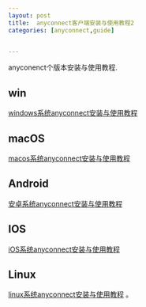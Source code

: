 ```yaml
---
layout: post
title:  anyconnect客户端安装与使用教程2
categories: [anyconnect,guide]


---
```


anyconenct个版本安装与使用教程.
## win
[windows系统anyconnect安装与使用教程](https://share.nite07.com/api/v3/file/source/25235/2Win-anyconnect-guide.pdf?sign=Kc1XGOsUhq0XwP_w1xSpH2zBBO6aFkEbbgpxQ498Jy4%3D%3A0)
## macOS
[macos系统anyconnect安装与使用教程](https://share.nite07.com/api/v3/file/source/25234/2macOS-anyconnect-guide.pdf?sign=6Z_6_NRM5i0Bndrn1cKt4OuXfjQnDpqfmS8oGLcqrrM%3D%3A0)
## Android
[安卓系统anyconnect安装与使用教程](https://share.nite07.com/api/v3/file/source/25237/and-anyconnect.pdf?sign=dSNSlOpnqANn4n15yngyvr8PFN6IH3t3x-nNfSItb9g%3D%3A0)
## IOS
[iOS系统anyconnect安装与使用教程](https://share.nite07.com/api/v3/file/source/25233/2IOS-anyconnect-guide.pdf?sign=VWiFNpY8FDKztmpdPw9UY6c2YhdDj6jDRDXtGv43sxs%3D%3A0)
## Linux
[linux系统anyconnect安装与使用教程](https://baeashuai.github.io/Linux-anyconnect-guide/) 。
